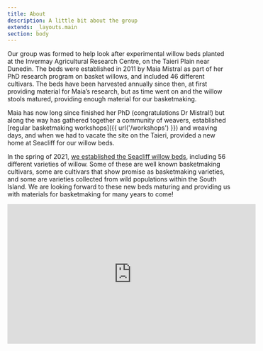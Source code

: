 ```yaml
---
title: About
description: A little bit about the group
extends: _layouts.main
section: body
---
```

<x-img src="/assets/img/IMG_20201101_154517576.jpg" caption="" class="float-right w-1/3 mx-2 my-2"/>

Our group was formed to help look after experimental willow beds planted at the Invermay Agricultural Research Centre, on the Taieri Plain near Dunedin. The beds were established in 2011 by Maia Mistral as part of her PhD research program on basket willows, and included 46 different cultivars. The beds have been harvested annually since then, at first providing material for Maia’s research, but as time went on and the willow stools matured, providing enough material for our basketmaking. 

Maia has now long since finished her PhD (congratulations Dr Mistral!) but along the way has gathered together a community of weavers, established [regular basketmaking workshops]({{ url('/workshops') }}) and weaving days, and when we had to vacate the site on the Taieri, provided a new home at Seacliff for our willow beds.

In the spring of 2021, [we established the Seacliff willow beds](/news/2021-10-31_new_willow_beds), including 56 different varieties of willow. Some of these are well known basketmaking cultivars, some are cultivars that show promise as basketmaking varieties, and some are varieties collected from wild populations within the South Island. We are looking forward to these new beds maturing and providing us with materials for basketmaking for many years to come!

<p>
<iframe width="560" height="315" src="https://www.youtube-nocookie.com/embed/8wH5XW9loWI" title="YouTube video player" frameborder="0" allow="accelerometer; autoplay; clipboard-write; encrypted-media; gyroscope; picture-in-picture" allowfullscreen></iframe>
</p>
